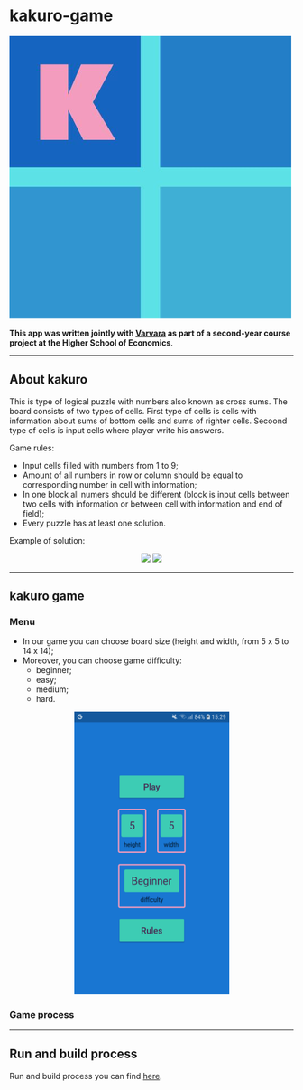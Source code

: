 # kakuro-game
![kakuro-game-logo](https://github.com/Lulu-fw01/kakuro-game/blob/master/kakuro_game/assets/icon/icon.jpg)

**This app was written jointly with [Varvara](https://github.com/barbararr) as part of a second-year course project at the Higher School of Economics**.
___
## About kakuro
This is type of logical puzzle with numbers also known as cross sums. The board consists of two types of cells. First type of cells is cells with information about sums of bottom cells and sums of righter cells. Secoond type of cells is input cells where player write his answers.<p>
Game rules:<p>
  - Input cells filled with numbers from 1 to 9;
  - Amount of all numbers in row or column should be equal to corresponding number in cell with information;
  - In one block all numers should be different (block is input cells between two cells with information or between cell with information and end of field);
  - Every puzzle has at least one solution.
  
 Example of solution:
 <p align="center">
    <img src="https://www.kakuro-online.com/images/unsolved.png">
    <img src="https://www.kakuro-online.com/images/solved.png">
 </p>
 
____  
## kakuro game
  ### Menu
  - In our game you can choose board size (height and width, from 5 x 5 to 14 x 14);
  - Moreover, you can choose game difficulty:
    - beginner;
    - easy;
    - medium;
    - hard.
<p align="center">
  <img src="https://github.com/Lulu-fw01/kakuro-game/blob/master/screenshots/flutter_10.png" height = 500 width = 275>
</p>
  
  ### Game process
  
  
____
## Run and build process
Run and build process you can find [here](kakuro_game/README.md).
